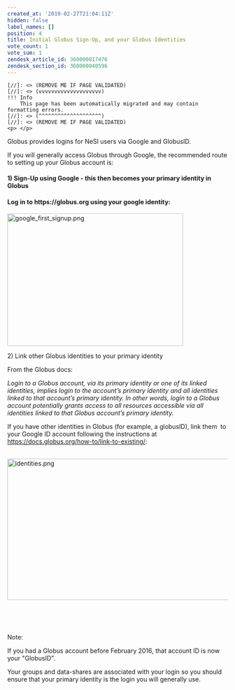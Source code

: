 ```yaml
---
created_at: '2019-02-27T21:04:11Z'
hidden: false
label_names: []
position: 4
title: Initial Globus Sign-Up, and your Globus Identities
vote_count: 1
vote_sum: 1
zendesk_article_id: 360000817476
zendesk_section_id: 360000040596
---
```



    [//]: <> (REMOVE ME IF PAGE VALIDATED)
    [//]: <> (vvvvvvvvvvvvvvvvvvvv)
    !!! Info
        This page has been automatically migrated and may contain formatting errors.
    [//]: <> (^^^^^^^^^^^^^^^^^^^^)
    [//]: <> (REMOVE ME IF PAGE VALIDATED)
    <p> </p>
<p>Globus provides logins for NeSI users via Google and GlobusID.</p>
<p>If you will generally access Globus through Google, the recommended route to setting up your Globus account is:</p>
<h4>1) Sign-Up using Google - this then becomes your primary identity in Globus</h4>
<h4>Log in to <a target="_self">https://globus.org</a> using your google identity:</h4>
<p><img src="https://support.nesi.org.nz/hc/article_attachments/360001826816/google_first_signup.png" alt="google_first_signup.png" width="402" height="302"></p>
<p>2) Link other Globus identities to your primary identity</p>
<p>From the Globus docs:</p>
<p><em>Login to a Globus account, via its primary identity or one of its linked identities, implies login to the account’s primary identity and all identities linked to that account’s primary identity. In other words, login to a Globus account potentially grants access to all resources accessible via all identities linked to that Globus account’s primary identity.</em></p>
<p>If you have other identities in Globus (for example, a globusID), link them  to your Google ID account following the instructions at <a href="https://docs.globus.org/how-to/link-to-existing/" target="_self">https://docs.globus.org/how-to/link-to-existing/</a>:</p>
<p> <img src="https://support.nesi.org.nz/hc/article_attachments/360001715615/identities.png" alt="identities.png" width="1382" height="322"></p>
<p> </p>
<p> </p>
<p>Note: </p>
<p>If you had a Globus account before February 2016, that account ID is now your "GlobusID".</p>
<p>Your groups and data-shares are associated with your login so you should ensure that your primary identity is the login you will generally use.</p>
<p> </p>
<p> </p>
<p> </p>
<p> </p>
<p> </p>
<p> </p>
<p> </p>
<p> </p>
<p> </p>